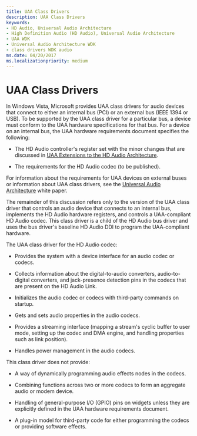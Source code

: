 ```yaml
---
title: UAA Class Drivers
description: UAA Class Drivers
keywords:
- HD Audio, Universal Audio Architecture
- High Definition Audio (HD Audio), Universal Audio Architecture
- UAA WDK
- Universal Audio Architecture WDK
- class drivers WDK audio
ms.date: 04/20/2017
ms.localizationpriority: medium
---
```


# UAA Class Drivers


In Windows Vista, Microsoft provides UAA class drivers for audio devices that connect to either an internal bus (PCI) or an external bus (IEEE 1394 or USB). To be supported by the UAA class driver for a particular bus, a device must conform to the UAA hardware specifications for that bus. For a device on an internal bus, the UAA hardware requirements document specifies the following:

-   The HD Audio controller's register set with the minor changes that are discussed in [UAA Extensions to the HD Audio Architecture](uaa-extensions-to-the-hd-audio-architecture.md).

-   The requirements for the HD Audio codec (to be published).

For information about the requirements for UAA devices on external buses or information about UAA class drivers, see the [Universal Audio Architecture](/previous-versions/windows/hardware/design/dn640534(v=vs.85)) white paper.

The remainder of this discussion refers only to the version of the UAA class driver that controls an audio device that connects to an internal bus, implements the HD Audio hardware registers, and controls a UAA-compliant HD Audio codec. This class driver is a child of the HD Audio bus driver and uses the bus driver's baseline HD Audio DDI to program the UAA-compliant hardware.

The UAA class driver for the HD Audio codec:

-   Provides the system with a device interface for an audio codec or codecs.

-   Collects information about the digital-to-audio converters, audio-to-digital converters, and jack-presence detection pins in the codecs that are present on the HD Audio Link.

-   Initializes the audio codec or codecs with third-party commands on startup.

-   Gets and sets audio properties in the audio codecs.

-   Provides a streaming interface (mapping a stream's cyclic buffer to user mode, setting up the codec and DMA engine, and handling properties such as link position).

-   Handles power management in the audio codecs.

This class driver does not provide:

-   A way of dynamically programming audio effects nodes in the codecs.

-   Combining functions across two or more codecs to form an aggregate audio or modem device.

-   Handling of general-purpose I/O (GPIO) pins on widgets unless they are explicitly defined in the UAA hardware requirements document.

-   A plug-in model for third-party code for either programming the codecs or providing software effects.

 

